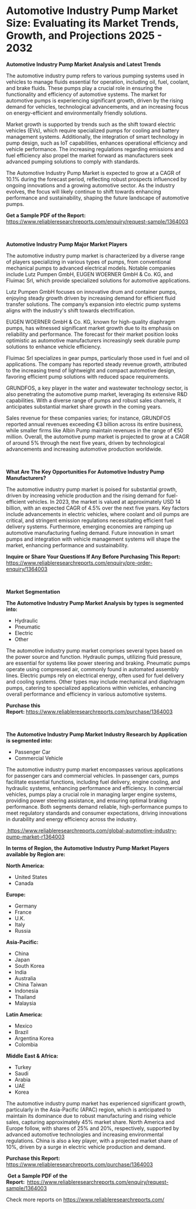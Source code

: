 <p><h1>Automotive Industry Pump Market Size: Evaluating its Market Trends, Growth, and Projections 2025 - 2032</h1></p><p><strong>Automotive Industry Pump Market Analysis and Latest Trends</strong></p>
<p><p>The automotive industry pump refers to various pumping systems used in vehicles to manage fluids essential for operation, including oil, fuel, coolant, and brake fluids. These pumps play a crucial role in ensuring the functionality and efficiency of automotive systems. The market for automotive pumps is experiencing significant growth, driven by the rising demand for vehicles, technological advancements, and an increasing focus on energy-efficient and environmentally friendly solutions.</p><p>Market growth is supported by trends such as the shift toward electric vehicles (EVs), which require specialized pumps for cooling and battery management systems. Additionally, the integration of smart technology in pump design, such as IoT capabilities, enhances operational efficiency and vehicle performance. The increasing regulations regarding emissions and fuel efficiency also propel the market forward as manufacturers seek advanced pumping solutions to comply with standards.</p><p>The Automotive Industry Pump Market is expected to grow at a CAGR of 10.1% during the forecast period, reflecting robust prospects influenced by ongoing innovations and a growing automotive sector. As the industry evolves, the focus will likely continue to shift towards enhancing performance and sustainability, shaping the future landscape of automotive pumps.</p></p>
<p><strong>Get a Sample PDF of the Report:&nbsp;</strong> <a href="https://www.reliableresearchreports.com/enquiry/request-sample/1364003?utm_campaign=3250&utm_medium=2&utm_source=Github&utm_content=ia&utm_term=12042025&utm_id=automotive-industry-pump">https://www.reliableresearchreports.com/enquiry/request-sample/1364003</a></p>
<p>&nbsp;</p>
<p><strong>Automotive Industry Pump Major Market Players</strong></p>
<p><p>The automotive industry pump market is characterized by a diverse range of players specializing in various types of pumps, from conventional mechanical pumps to advanced electrical models. Notable companies include Lutz Pumpen GmbH, EUGEN WOERNER GmbH & Co. KG, and Fluimac Srl, which provide specialized solutions for automotive applications.</p><p>Lutz Pumpen GmbH focuses on innovative drum and container pumps, enjoying steady growth driven by increasing demand for efficient fluid transfer solutions. The company’s expansion into electric pump systems aligns with the industry's shift towards electrification.</p><p>EUGEN WOERNER GmbH & Co. KG, known for high-quality diaphragm pumps, has witnessed significant market growth due to its emphasis on reliability and performance. The forecast for their market position looks optimistic as automotive manufacturers increasingly seek durable pump solutions to enhance vehicle efficiency.</p><p>Fluimac Srl specializes in gear pumps, particularly those used in fuel and oil applications. The company has reported steady revenue growth, attributed to the increasing trend of lightweight and compact automotive design, favoring efficient pump solutions with reduced space requirements.</p><p>GRUNDFOS, a key player in the water and wastewater technology sector, is also penetrating the automotive pump market, leveraging its extensive R&D capabilities. With a diverse range of pumps and robust sales channels, it anticipates substantial market share growth in the coming years.</p><p>Sales revenue for these companies varies; for instance, GRUNDFOS reported annual revenues exceeding €3 billion across its entire business, while smaller firms like Albin Pump maintain revenues in the range of €50 million. Overall, the automotive pump market is projected to grow at a CAGR of around 5% through the next five years, driven by technological advancements and increasing automotive production worldwide.</p></p>
<p>&nbsp;</p>
<p><strong>What Are The Key Opportunities For Automotive Industry Pump Manufacturers?</strong></p>
<p><p>The automotive industry pump market is poised for substantial growth, driven by increasing vehicle production and the rising demand for fuel-efficient vehicles. In 2023, the market is valued at approximately USD 14 billion, with an expected CAGR of 4.5% over the next five years. Key factors include advancements in electric vehicles, where coolant and oil pumps are critical, and stringent emission regulations necessitating efficient fuel delivery systems. Furthermore, emerging economies are ramping up automotive manufacturing fueling demand. Future innovation in smart pumps and integration with vehicle management systems will shape the market, enhancing performance and sustainability.</p></p>
<p><strong>Inquire or Share Your Questions If Any Before Purchasing This Report:</strong> <a href="https://www.reliableresearchreports.com/enquiry/pre-order-enquiry/1364003?utm_campaign=3250&utm_medium=2&utm_source=Github&utm_content=ia&utm_term=12042025&utm_id=automotive-industry-pump">https://www.reliableresearchreports.com/enquiry/pre-order-enquiry/1364003</a></p>
<p>&nbsp;</p>
<p><strong>Market Segmentation</strong></p>
<p><strong>The Automotive Industry Pump Market Analysis by types is segmented into:</strong></p>
<p><ul><li>Hydraulic</li><li>Pneumatic</li><li>Electric</li><li>Other</li></ul></p>
<p><p>The automotive industry pump market comprises several types based on the power source and function. Hydraulic pumps, utilizing fluid pressure, are essential for systems like power steering and braking. Pneumatic pumps operate using compressed air, commonly found in automated assembly lines. Electric pumps rely on electrical energy, often used for fuel delivery and cooling systems. Other types may include mechanical and diaphragm pumps, catering to specialized applications within vehicles, enhancing overall performance and efficiency in various automotive systems.</p></p>
<p><strong>Purchase this Report:&nbsp;</strong><a href="https://www.reliableresearchreports.com/purchase/1364003?utm_campaign=3250&utm_medium=2&utm_source=Github&utm_content=ia&utm_term=12042025&utm_id=automotive-industry-pump">https://www.reliableresearchreports.com/purchase/1364003</a></p>
<p>&nbsp;</p>
<p><strong>The Automotive Industry Pump Market Industry Research by Application is segmented into:</strong></p>
<p><ul><li>Passenger Car</li><li>Commercial Vehicle</li></ul></p>
<p><p>The automotive industry pump market encompasses various applications for passenger cars and commercial vehicles. In passenger cars, pumps facilitate essential functions, including fuel delivery, engine cooling, and hydraulic systems, enhancing performance and efficiency. In commercial vehicles, pumps play a crucial role in managing larger engine systems, providing power steering assistance, and ensuring optimal braking performance. Both segments demand reliable, high-performance pumps to meet regulatory standards and consumer expectations, driving innovations in durability and energy efficiency across the industry.</p></p>
<p><a href="https://www.reliableresearchreports.com/global-automotive-industry-pump-market-r1364003?utm_campaign=3250&utm_medium=2&utm_source=Github&utm_content=ia&utm_term=12042025&utm_id=automotive-industry-pump">&nbsp;https://www.reliableresearchreports.com/global-automotive-industry-pump-market-r1364003</a></p>
<p><strong>In terms of Region, the Automotive Industry Pump Market Players available by Region are:</strong></p>
<p>
    <p> <strong> North America: </strong>
        <ul>
            <li>United States</li>
            <li>Canada</li>
        </ul>
        </p> 
    <p> <strong> Europe: </strong>
        <ul>
            <li>Germany</li>
            <li>France</li>
            <li>U.K.</li>
            <li>Italy</li>
            <li>Russia</li>
        </ul>
        </p> 
    <p> <strong> Asia-Pacific: </strong>
        <ul>
            <li>China</li>
            <li>Japan</li>
            <li>South Korea</li>
            <li>India</li>
            <li>Australia</li>
            <li>China Taiwan</li>
            <li>Indonesia</li>
            <li>Thailand</li>
            <li>Malaysia</li>
        </ul>
        </p> 
    <p> <strong> Latin America: </strong>
        <ul>
            <li>Mexico</li>
            <li>Brazil</li>
            <li>Argentina Korea</li>
            <li>Colombia</li>
        </ul>
        </p> 
    <p> <strong> Middle East & Africa: </strong>
        <ul>
            <li>Turkey</li>
            <li>Saudi</li>
            <li>Arabia</li>
            <li>UAE</li>
            <li>Korea</li>
        </ul>
    </p>
    </p>
<p><p>The automotive industry pump market has experienced significant growth, particularly in the Asia-Pacific (APAC) region, which is anticipated to maintain its dominance due to robust manufacturing and rising vehicle sales, capturing approximately 45% market share. North America and Europe follow, with shares of 25% and 20%, respectively, supported by advanced automotive technologies and increasing environmental regulations. China is also a key player, with a projected market share of 10%, driven by a surge in electric vehicle production and demand.</p></p>
<p><strong>Purchase this Report: </strong><a href="https://www.reliableresearchreports.com/purchase/1364003?utm_campaign=3250&utm_medium=2&utm_source=Github&utm_content=ia&utm_term=12042025&utm_id=automotive-industry-pump">https://www.reliableresearchreports.com/purchase/1364003</a></p>
<p>&nbsp;<strong>Get a Sample PDF of the Report:&nbsp;&nbsp;</strong><a href="https://www.reliableresearchreports.com/enquiry/request-sample/1364003?utm_campaign=3250&utm_medium=2&utm_source=Github&utm_content=ia&utm_term=12042025&utm_id=automotive-industry-pump">https://www.reliableresearchreports.com/enquiry/request-sample/1364003</a></p>
<p><strong></strong></p>
<p>Check more reports on <a href="https://www.reliableresearchreports.com/?utm_campaign=3250&utm_medium=2&utm_source=Github&utm_content=ia&utm_term=12042025&utm_id=automotive-industry-pump">https://www.reliableresearchreports.com/</a></p>